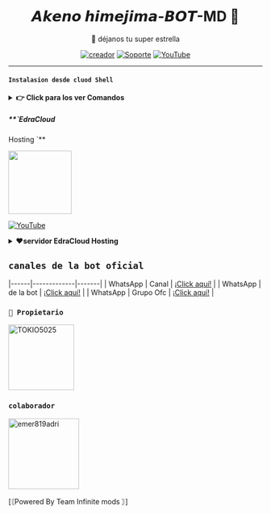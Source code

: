 <h1 align="center">𝘼𝙠𝙚𝙣𝙤 𝙝𝙞𝙢𝙚𝙟𝙞𝙢𝙖-𝘽𝙊𝙏-MD 💨</h1>
 <p align="center">🌟 déjanos tu super estrella</p>
</p>


<div align="center">
 
[![creador](https://img.shields.io/badge/Dueño-00802f?style=for-the-badge&logo=whatsapp&logoColor=white)](https://wa.me/50248019799)
[![Soporte](https://img.shields.io/badge/soporte-00802f?style=for-the-badge&logo=whatsapp&logoColor=white)](https://wa.me/51984368849)
[![YouTube](https://img.shields.io/badge/YouTube-FF0000?style=for-the-badge&logo=youtube&logoColor=white)](https://www.youtube.com/@NeoDragon-Beats-BY)
</div>

---

 

#### **`Instalasion desde cluod Shell `**

<details>
 <summary><b> 👉 Click para los ver Comandos</b></summary>

#### **🪄 Instalación manual por cloud Shell**
> copie y peguen en termux uno por uno 
 ```bash


```bash
apt update && apt upgrade && pkg install -y git nodejs ffmpeg imagemagick yarn
```


```bash
git clone https://github.com/TOKIO5025/akeno-Bot && cd akeno-Bot
```

```bash
yarn install && npm install
```

```bash
npm start
```
> ^⁠_⁠^ 
---

#### **🟢 Activar en caso de detenerse en termux**

Si después de instalar el bot en Termux se detiene (pantalla en blanco, pérdida de conexión a Internet, reinicio del dispositivo), sigue estos pasos:

1. Abre Termux y navega al directorio del bot:
    ```bash
    cd akeno-Bot
    ```

2. Inicia el bot nuevamente:
    ```bash
    npm start
    ```

---

#### **🍬 Obtener otro codigo qr en termux**

Si después de instalar el bot en Termux y iniciar la session del bot (el numero se va a soporte, se cierra la conexión o demorastes al conectar), sigue estos pasos:

1. Abre Termux y navega al directorio del bot:
    ```bash
    cd akeno-Bot
    ```

2. Elimina la carpeta kenoSession:
    ```bash
    rm -rf akeno-BotSession
    ```

3. Inicia el bot nuevamente:
    ```bash
    npm start
    ```

---

### ** Para obtener el bot activa  24/7 (termux)**

> comando para obtener la bot 24/7 en termux

```bash
npm i -g pm2 && pm2 start index.js && pm2 save && pm2 logs
```

---

</details>


##### **`EdraCloud
Hosting `**

<a
href="https://test.crxsmods.site"><img src="https://qu.ax/DxVXK.jpg" height="125px"></a>

<div align=>

[![YouTube](https://img.shields.io/badge/SkyUltraPlus-Host-FF0000?style=for-the-badge&logo=youtube&logoColor=white)](https://youtu.be/fZbcCLpSH6Y?si=1sDen7Bzmb7jVpAI)
 

<details>
 <summary><b> ❤️servidor EdraCloud
Hosting</b></summary>

* Dash Sky[`Dash`](https://test.crxsmods.site)
* Canal de WhatsApp [`Canal EdraCloud

---


</details>




## **`canales de la bot oficial`**

|------|-------------|-------|
| WhatsApp | Canal | [¡Click aquí!](https://whatsapp.com/channel/0029Vaqe1Iv65yDAKBYr6z0A) |
| WhatsApp | de la bot  | [¡Click aquí!](https://whatsapp.com/channel/0029Vaqe1Iv65yDAKBYr6z0A) |
| WhatsApp | Grupo Ofc | [¡Click aquí!](https://chat.whatsapp.com/DmaLM7iLSFKKi7RkqUkv71) |
 

### **`🔱 Propietario`**
<a
href="https://github.com/TOKIO5025"><img src="https://files.catbox.moe/4n2gjp.jpg" width="130" height="130" alt="TOKIO5025"/></a>

</a> 

### **`colaborador`**
<a
href="https://github.com/emer819adri"><img src="https://github.com/emer819adri.png" width="140" height="140" alt="emer819adri"/></a>


[〘Powered By Team Infinite mods 〙]
